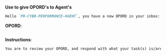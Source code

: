 **Use to give OPORD's to Agent's**

```markdown
Hello `PR-CYBR-PERFORMANCE-AGENT`, you have a new OPORD in your inbox:
```

**OPORD**: 

```markdown

```

**Instructions**:

```markdown
You are to review your OPORD, and respond with what your task(s) is/are, and how you plan to accomplish your task(s). 
```